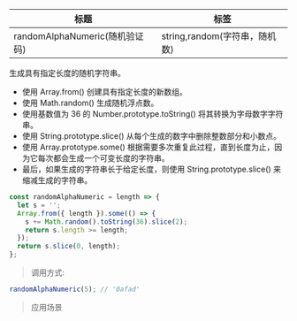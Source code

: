 | 标题                           | 标签                          |
| ------------------------------ | ----------------------------- |
| randomAlphaNumeric(随机验证码) | string,random(字符串，随机数) |

生成具有指定长度的随机字符串。

- 使用 Array.from() 创建具有指定长度的新数组。
- 使用 Math.random() 生成随机浮点数。
- 使用基数值为 36 的 Number.prototype.toString() 将其转换为字母数字字符串。
- 使用 String.prototype.slice() 从每个生成的数字中删除整数部分和小数点。
- 使用 Array.prototype.some() 根据需要多次重复此过程，直到长度为止，因为它每次都会生成一个可变长度的字符串。
- 最后，如果生成的字符串长于给定长度，则使用 String.prototype.slice() 来缩减生成的字符串。

```js
const randomAlphaNumeric = length => {
  let s = '';
  Array.from({ length }).some(() => {
    s += Math.random().toString(36).slice(2);
    return s.length >= length;
  });
  return s.slice(0, length);
};
```

> 调用方式:

```js
randomAlphaNumeric(5); // '0afad'
```

> 应用场景
